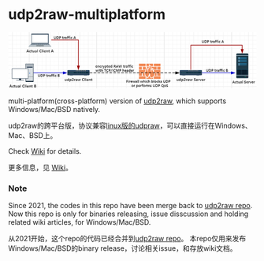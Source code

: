 # udp2raw-multiplatform

![image0](images/image0.PNG)

multi-platform(cross-platform) version of [udp2raw](https://github.com/wangyu-/udp2raw-tunnel), which supports Windows/Mac/BSD natively.

udp2raw的跨平台版，协议兼容[linux版的udpraw](https://github.com/wangyu-/udp2raw-tunnel)，可以直接运行在Windows、Mac、BSD上。

Check [Wiki](https://github.com/wangyu-/udp2raw-multiplatform/wiki) for details.

更多信息，见 [Wiki](https://github.com/wangyu-/udp2raw-multiplatform/wiki)。


### Note

Since 2021, the codes in this repo have been merge back to [udp2raw repo](https://github.com/wangyu-/udp2raw-tunnel). Now this repo is only for binaries releasing, issue disscussion and holding related wiki articles, for Windows/Mac/BSD.

从2021开始，这个repo的代码已经合并到[udp2raw repo](https://github.com/wangyu-/udp2raw-tunnel)。 本repo仅用来发布Windows/Mac/BSD的binary release，讨论相关issue，和存放wiki文档。
